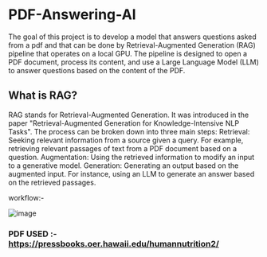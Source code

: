 # PDF-Answering-AI

The goal of this project is to develop a model that answers questions asked from a pdf and that can be done by  Retrieval-Augmented Generation (RAG) pipeline that operates on a local GPU. The pipeline is designed to open a PDF document, process its content, and use a Large Language Model (LLM) to answer questions based on the content of the PDF. 

## What is RAG?

RAG stands for Retrieval-Augmented Generation. It was introduced in the paper "Retrieval-Augmented Generation for Knowledge-Intensive NLP Tasks". The process can be broken down into three main steps:
Retrieval: Seeking relevant information from a source given a query. For example, retrieving relevant passages of text from a PDF document based on a question.
Augmentation: Using the retrieved information to modify an input to a generative model.
Generation: Generating an output based on the augmented input. For instance, using an LLM to generate an answer based on the retrieved passages.

workflow:-

![image](https://github.com/AayushiChoudhary01/PDF-Answering-AI/assets/152921756/603dd705-529b-45cc-bae1-5570e56a146c)

### PDF USED :- https://pressbooks.oer.hawaii.edu/humannutrition2/

